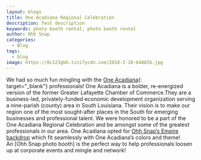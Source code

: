 ```yaml
---
layout: blogs
title: One Acadiana Regional Celebration
description: Test description
keywords: photo booth rental, photo booth rental
author: Ohh Snap
categories:
  - Blog
tags:
  - blog
image: https://0c123gkb.tinifycdn.com/2018-2-28-64885b.jpg
---
```

We had so much fun mingling with the&nbsp;[One Acadiana](https://oneacadiana.org/){: target="_blank"}&nbsp;professionals\! One Acadiana is a bolder, re-energized version of the former Greater Lafayette Chamber of Commerce.They are a business-led, privately-funded economic development organization serving a nine-parish (county) area in South Louisiana. Their vision is to make our region one of the most sought-after places in the South for emerging businesses and professional talent. We were honored to be a part of the One Acadiana Regional Celebration and be amongst some of the greatest professionals in our area. One Acadiana opted for&nbsp;[Ohh Snap’s Empire backdrop](https://ohhsnapbooth.com/photo-booth-and-photography-backdrops.html)&nbsp;which fit seamlessly with One Acadiana’s colors and theme\! An&nbsp;[Ohh Snap photo booth]&nbsp;is the perfect way to help professionals loosen up at corporate events and mingle and network\!
